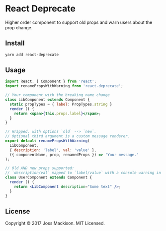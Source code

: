 # React Deprecate

Higher order component to support old props and warn users about the prop change.

## Install

```bash
yarn add react-deprecate
```

## Usage

```jsx
import React, { Component } from 'react';
import renamePropsWithWarning from 'react-deprecate';

// Your component with the breaking name change
class LibComponent extends Component {
  static propTypes = { label: PropTypes.string }
  render () {
    return <span>{this.props.label}</span>;
  }
}

// Wrapped, with options `old` --> `new`.
// Optional third argument is a custom message renderer.
export default renamePropsWithWarning(
  LibComponent,
  { description: 'label', val: 'value' },
  ({ componentName, prop, renamedProps }) => 'Your message.'
);

// Old AND new props supported:
// `description/val` mapped to `label/value` with a console warning in Development
class UserComponent extends Component {
  render () {
    return <LibComponent description="Some text" />;
  }
}
```

## License

Copyright &copy; 2017 Joss Mackison. MIT Licensed.
